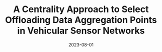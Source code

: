 ---
title: "A Centrality Approach to Select Offloading Data Aggregation Points in Vehicular Sensor Networks"
collection: publications
permalink: /publication/2015-10-01-paper-title-number-3
excerpt: 
date: 2023-08-01
venue: 'IEEE Transactions on Intelligent Transportation Systems'
paperurl: 'https://ieeexplore.ieee.org/abstract/document/10201371'
citation: 'D. L. L. Moura, G. S. Ramos, A. L. L. Aquino and A. A. F. Loureiro, "A Centrality Approach to Select Offloading Data Aggregation Points in Vehicular Sensor Networks," in IEEE Transactions on Intelligent Transportation Systems, doi: 10.1109/TITS.2023.3297886.'
---